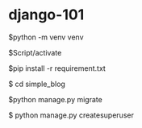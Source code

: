 # django-101

$python -m venv venv

$Script/activate

$pip install -r requirement.txt

$ cd simple_blog

$python manage.py migrate

$ python manage.py createsuperuser
